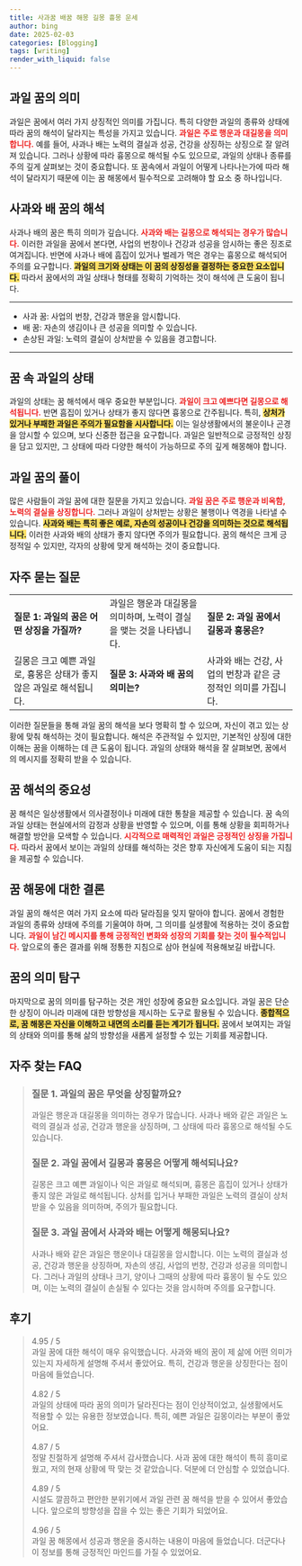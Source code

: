 ```yaml
---
title: 사과꿈 배꿈 해몽 길몽 흉몽 운세
author: bing
date: 2025-02-03
categories: [Blogging]
tags: [writing]
render_with_liquid: false
---
```



<h2 id='과일 꿈의 의미'>과일 꿈의 의미</h2>

<p>과일은 꿈에서 여러 가지 상징적인 의미를 가집니다. 특히 다양한 과일의 종류와 상태에 따라 꿈의 해석이 달라지는 특성을 가지고 있습니다. <b><span style="color: #ee2323;">과일은 주로 행운과 대길몽을 의미합니다.</span></b> 예를 들어, 사과나 배는 노력의 결실과 성공, 건강을 상징하는 상징으로 잘 알려져 있습니다. 그러나 상황에 따라 흉몽으로 해석될 수도 있으므로, 과일의 상태나 종류를 주의 깊게 살펴보는 것이 중요합니다. 또 꿈속에서 과일이 어떻게 나타나는가에 따라 해석이 달라지기 때문에 이는 꿈 해몽에서 필수적으로 고려해야 할 요소 중 하나입니다.</p>

<h2 id='사과와 배 꿈의 해석'>사과와 배 꿈의 해석</h2>

<p>사과나 배의 꿈은 특히 의미가 깊습니다. <b><span style="color: #ee2323;">사과와 배는 길몽으로 해석되는 경우가 많습니다.</span></b> 이러한 과일을 꿈에서 본다면, 사업의 번창이나 건강과 성공을 암시하는 좋은 징조로 여겨집니다. 반면에 사과나 배에 흠집이 있거나 벌레가 먹은 경우는 흉몽으로 해석되어 주의를 요구합니다. <b><span style="background-color: #ffe066;">과일의 크기와 상태는 이 꿈의 상징성을 결정하는 중요한 요소입니다.</span></b> 따라서 꿈에서의 과일 상태나 형태를 정확히 기억하는 것이 해석에 큰 도움이 됩니다.</p>

<hr />

<ul>
    <li>사과 꿈: 사업의 번창, 건강과 행운을 암시합니다.</li>
    <li>배 꿈: 자손의 생김이나 큰 성공을 의미할 수 있습니다.</li>
    <li>손상된 과일: 노력의 결실이 상처받을 수 있음을 경고합니다.</li>
</ul>

<hr />

<h2 id='꿈 속 과일의 상태'>꿈 속 과일의 상태</h2>

<p>과일의 상태는 꿈 해석에서 매우 중요한 부분입니다. <b><span style="color: #ee2323;">과일이 크고 예쁘다면 길몽으로 해석됩니다.</span></b> 반면 흠집이 있거나 상태가 좋지 않다면 흉몽으로 간주됩니다. 특히, <b><span style="background-color: #ffe066;">상처가 있거나 부패한 과일은 주의가 필요함을 시사합니다.</span></b> 이는 일상생활에서의 불운이나 곤경을 암시할 수 있으며, 보다 신중한 접근을 요구합니다. 과일은 일반적으로 긍정적인 상징을 담고 있지만, 그 상태에 따라 다양한 해석이 가능하므로 주의 깊게 해몽해야 합니다.</p>

<h2 id='과일 꿈의 풀이'>과일 꿈의 풀이</h2>

<p>많은 사람들이 과일 꿈에 대한 질문을 가지고 있습니다. <b><span style="color: #ee2323;">과일 꿈은 주로 행운과 비옥함, 노력의 결실을 상징합니다.</span></b> 그러나 과일이 상처받는 상황은 불행이나 역경을 나타낼 수 있습니다. <b><span style="background-color: #ffe066;">사과와 배는 특히 좋은 예로, 자손의 성공이나 건강을 의미하는 것으로 해석됩니다.</span></b> 이러한 사과와 배의 상태가 좋지 않다면 주의가 필요합니다. 꿈의 해석은 크게 긍정적일 수 있지만, 각자의 상황에 맞게 해석하는 것이 중요합니다.</p>

<h2 id='자주 묻는 질문'>자주 묻는 질문</h2>

<table>
    <tr>
        <td><b>질문 1: 과일의 꿈은 어떤 상징을 가질까?</b></td>
        <td>과일은 행운과 대길몽을 의미하며, 노력이 결실을 맺는 것을 나타냅니다.</td>
        <td><b>질문 2: 과일 꿈에서 길몽과 흉몽은?</b></td>
    </tr>
    <tr>
        <td>길몽은 크고 예쁜 과일로, 흉몽은 상태가 좋지 않은 과일로 해석됩니다.</td>
        <td><b>질문 3: 사과와 배 꿈의 의미는?</b></td>
        <td>사과와 배는 건강, 사업의 번창과 같은 긍정적인 의미를 가집니다.</td>
    </tr>
</table>

<p>이러한 질문들을 통해 과일 꿈의 해석을 보다 명확히 할 수 있으며, 자신이 겪고 있는 상황에 맞춰 해석하는 것이 필요합니다. 해석은 주관적일 수 있지만, 기본적인 상징에 대한 이해는 꿈을 이해하는 데 큰 도움이 됩니다. 과일의 상태와 해석을 잘 살펴보면, 꿈에서의 메시지를 정확히 받을 수 있습니다.</p>

<h2 id='꿈 해석의 중요성'>꿈 해석의 중요성</h2>

<p>꿈 해석은 일상생활에서 의사결정이나 미래에 대한 통찰을 제공할 수 있습니다. 꿈 속의 과일 상태는 현실에서의 감정과 상황을 반영할 수 있으며, 이를 통해 상황을 회피하거나 해결할 방안을 모색할 수 있습니다. <b><span style="color: #ee2323;">시각적으로 매력적인 과일은 긍정적인 상징을 가집니다.</span></b> 따라서 꿈에서 보이는 과일의 상태를 해석하는 것은 향후 자신에게 도움이 되는 지침을 제공할 수 있습니다.</p>

<h2 id='꿈 해몽에 대한 결론'>꿈 해몽에 대한 결론</h2>

<p>과일 꿈의 해석은 여러 가지 요소에 따라 달라짐을 잊지 말아야 합니다. 꿈에서 경험한 과일의 종류와 상태에 주의를 기울여야 하며, 그 의미를 실생활에 적용하는 것이 중요합니다. <b><span style="color: #ee2323;">과일이 남긴 메시지를 통해 긍정적인 변화와 성장의 기회를 찾는 것이 필수적입니다.</span></b> 앞으로의 좋은 결과를 위해 정통한 지침으로 삼아 현실에 적용해보길 바랍니다.</p>

<h2 id='꿈의 의미 탐구'>꿈의 의미 탐구</h2>

<p>마지막으로 꿈의 의미를 탐구하는 것은 개인 성장에 중요한 요소입니다. 과일 꿈은 단순한 상징이 아니라 미래에 대한 방향성을 제시하는 도구로 활용될 수 있습니다. <b><span style="background-color: #ffe066;">종합적으로, 꿈 해몽은 자신을 이해하고 내면의 소리를 듣는 계기가 됩니다.</span></b> 꿈에서 보여지는 과일의 상태와 의미를 통해 삶의 방향성을 새롭게 설정할 수 있는 기회를 제공합니다.</p>


<h2 id='자주_찾는_FAQ'>자주 찾는 FAQ</h2>
<div itemscope="" itemtype="https://schema.org/FAQPage"> 
<blockquote> 
<div itemscope="" itemprop="mainEntity" itemtype="https://schema.org/Question"> 
<h3 itemprop="name"> 질문 1. 과일의 꿈은 무엇을 상징할까요? </h3> 
<div itemscope="" itemprop="acceptedAnswer" itemtype="https://schema.org/Answer"> 
<span itemprop="text"> 
<p>과일은 행운과 대길몽을 의미하는 경우가 많습니다. 사과나 배와 같은 과일은 노력의 결실과 성공, 건강과 행운을 상징하며, 그 상태에 따라 흉몽으로 해석될 수도 있습니다.</p> 
</span> 
</div> 
</div> 

<div itemscope="" itemprop="mainEntity" itemtype="https://schema.org/Question"> 
<h3 itemprop="name"> 질문 2. 과일 꿈에서 길몽과 흉몽은 어떻게 해석되나요? </h3> 
<div itemscope="" itemprop="acceptedAnswer" itemtype="https://schema.org/Answer"> 
<span itemprop="text"> 
<p>길몽은 크고 예쁜 과일이나 익은 과일로 해석되며, 흉몽은 흠집이 있거나 상태가 좋지 않은 과일로 해석됩니다. 상처를 입거나 부패한 과일은 노력의 결실이 상처받을 수 있음을 의미하며, 주의가 필요합니다.</p> 
</span> 
</div> 
</div> 

<div itemscope="" itemprop="mainEntity" itemtype="https://schema.org/Question"> 
<h3 itemprop="name"> 질문 3. 과일 꿈에서 사과와 배는 어떻게 해몽되나요? </h3> 
<div itemscope="" itemprop="acceptedAnswer" itemtype="https://schema.org/Answer"> 
<span itemprop="text"> 
<p>사과나 배와 같은 과일은 행운이나 대길몽을 암시합니다. 이는 노력의 결실과 성공, 건강과 행운을 상징하며, 자손의 생김, 사업의 번창, 건강과 성공을 의미합니다. 그러나 과일의 상태나 크기, 양이나 그때의 상황에 따라 흉몽이 될 수도 있으며, 이는 노력의 결실이 손실될 수 있다는 것을 암시하며 주의를 요구합니다.</p> 
</span> 
</div> 
</div> 

</blockquote> 
</div>
<h2 id='후기'>후기</h2>
<div itemscope itemtype="https://schema.org/Product">
  <blockquote>
  <div itemprop="review" itemscope itemtype="https://schema.org/Review">
      <div itemprop="reviewRating" itemscope itemtype="https://schema.org/Rating"> <span itemprop="ratingValue">4.95</span> / <span itemprop="bestRating">5</span> </div>
      <span itemprop="reviewBody">과일 꿈에 대한 해석이 매우 유익했습니다. 사과와 배의 꿈이 제 삶에 어떤 의미가 있는지 자세하게 설명해 주셔서 좋았어요. 특히, 건강과 행운을 상징한다는 점이 마음에 들었습니다.</span>
  </div>
  <br>
  <div itemprop="review" itemscope itemtype="https://schema.org/Review">
      <div itemprop="reviewRating" itemscope itemtype="https://schema.org/Rating"> <span itemprop="ratingValue">4.82</span> / <span itemprop="bestRating">5</span> </div>
      <span itemprop="reviewBody">과일의 상태에 따라 꿈의 의미가 달라진다는 점이 인상적이었고, 실생활에서도 적용할 수 있는 유용한 정보였습니다. 특히, 예쁜 과일은 길몽이라는 부분이 좋았어요.</span>
  </div>
  <br>
  <div itemprop="review" itemscope itemtype="https://schema.org/Review">
      <div itemprop="reviewRating" itemscope itemtype="https://schema.org/Rating"> <span itemprop="ratingValue">4.87</span> / <span itemprop="bestRating">5</span> </div>
      <span itemprop="reviewBody">정말 친절하게 설명해 주셔서 감사했습니다. 사과 꿈에 대한 해석이 특히 흥미로웠고, 저의 현재 상황에 딱 맞는 것 같았습니다. 덕분에 더 안심할 수 있었습니다.</span>
  </div>
  <br>
  <div itemprop="review" itemscope itemtype="https://schema.org/Review">
      <div itemprop="reviewRating" itemscope itemtype="https://schema.org/Rating"> <span itemprop="ratingValue">4.89</span> / <span itemprop="bestRating">5</span> </div>
      <span itemprop="reviewBody">시설도 깔끔하고 편안한 분위기에서 과일 관련 꿈 해석을 받을 수 있어서 좋았습니다. 앞으로의 방향성을 잡을 수 있는 좋은 기회가 되었어요.</span>
  </div>
  <br>
  <div itemprop="review" itemscope itemtype="https://schema.org/Review">
      <div itemprop="reviewRating" itemscope itemtype="https://schema.org/Rating"> <span itemprop="ratingValue">4.96</span> / <span itemprop="bestRating">5</span> </div>
      <span itemprop="reviewBody">과일 꿈 해몽에서 성공과 행운을 중시하는 내용이 마음에 들었습니다. 더군다나 이 정보를 통해 긍정적인 마인드를 가질 수 있었어요.</span>
  </div>
  </blockquote>
</div>
